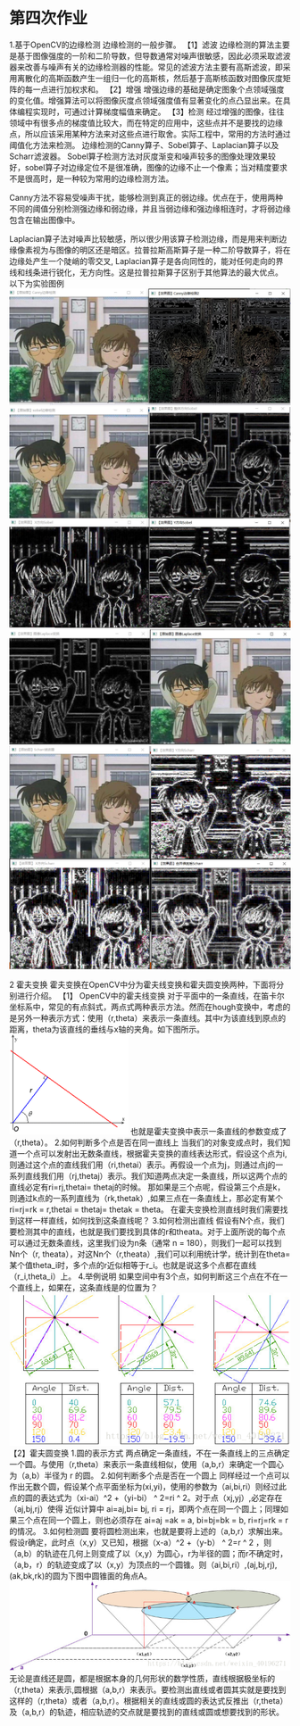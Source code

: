 # 第四次作业
1.基于OpenCV的边缘检测
边缘检测的一般步骤。
【1】滤波
    边缘检测的算法主要是基于图像强度的一阶和二阶导数，但导数通常对噪声很敏感，因此必须采取滤波器来改善与噪声有关的边缘检测器的性能。常见的滤波方法主要有高斯滤波，即采用离散化的高斯函数产生一组归一化的高斯核，然后基于高斯核函数对图像灰度矩阵的每一点进行加权求和。 
【2】增强
    增强边缘的基础是确定图象个点领域强度的变化值。增强算法可以将图像灰度点领域强度值有显著变化的点凸显出来。在具体编程实现时，可通过计算梯度幅值来确定。
【3】检测
    经过增强的图像，往往领域中有很多点的梯度值比较大，而在特定的应用中，这些点并不是要找的边缘点，所以应该采用某种方法来对这些点进行取舍。实际工程中，常用的方法时通过阈值化方法来检测。
边缘检测的Canny算子、Sobel算子、Laplacian算子以及Scharr滤波器。
Sobel算子检测方法对灰度渐变和噪声较多的图像处理效果较好，sobel算子对边缘定位不是很准确，图像的边缘不止一个像素；当对精度要求不是很高时，是一种较为常用的边缘检测方法。    

Canny方法不容易受噪声干扰，能够检测到真正的弱边缘。优点在于，使用两种不同的阈值分别检测强边缘和弱边缘，并且当弱边缘和强边缘相连时，才将弱边缘包含在输出图像中。

Laplacian算子法对噪声比较敏感，所以很少用该算子检测边缘，而是用来判断边缘像素视为与图像的明区还是暗区。拉普拉斯高斯算子是一种二阶导数算子，将在边缘处产生一个陡峭的零交叉, Laplacian算子是各向同性的，能对任何走向的界线和线条进行锐化，无方向性。这是拉普拉斯算子区别于其他算法的最大优点。
以下为实验图例
![](.\media\17.jpg)
![](.\media\18.jpg)   
![](.\media\19.jpg)
![](.\media\20.jpg)

2 霍夫变换
  霍夫变换在OpenCV中分为霍夫线变换和霍夫圆变换两种，下面将分别进行介绍。
 【1】 OpenCV中的霍夫线变换
  对于平面中的一条直线，在笛卡尔坐标系中，常见的有点斜式，两点式两种表示方法。然而在hough变换中，考虑的是另外一种表示方式：使用（r,theta）来表示一条直线。其中r为该直线到原点的距离，theta为该直线的垂线与x轴的夹角。如下图所示。
  ![](.\media\a.jpg)
  也就是霍夫变换中表示一条直线的参数变成了（r,theta）。
2.如何判断多个点是否在同一直线上
当我们的对象变成点时，我们知道一个点可以发射出无数条直线，根据霍夫变换的直线表达形式，假设这个点为i,则通过这个点的直线我们用（ri,thetai）表示。再假设一个点为j，则通过点j的一系列直线我们用（rj,thetaj）表示。我们知道两点决定一条直线，所以这两个点的直线必定有ri=rj,thetai= thetaj的时候。
那如果是三个点呢，假设第三个点是k，则通过k点的一系列直线为（rk,thetak）,如果三点在一条直线上，那必定有某个ri=rj=rk = r,thetai = thetaj= thetak = theta。
在霍夫变换检测直线时我们需要找到这样一样直线，如何找到这条直线呢？
3.如何检测出直线
假设有N个点，我们要检测其中的直线，也就是我们要找到具体的r和theata。对于上面所说的每个点可以通过无数条直线，这里我们设为n条（通常 n = 180），则我们一起可以找到Nn个（r, theata），对这Nn个（r,theata）,我们可以利用统计学，统计到在theta=某个值theta_i时，多个点的r近似相等于r_i。也就是说这多个点都在直线（r_i,theta_i）上。
4.举例说明
如果空间中有3个点，如何判断这三个点在不在一个直线上，如果在，这条直线是的位置为？
![](.\media\b.jpg)
【2】霍夫圆变换
1.圆的表示方式
两点确定一条直线，不在一条直线上的三点确定一个圆。与使用（r,theta）来表示一条直线相似，使用（a,b,r）来确定一个圆心为（a,b）半径为 r 的圆。
2.如何判断多个点是否在一个圆上
同样经过一个点可以作出无数个圆，假设某个点平面坐标为(xi,yi)，使用的参数为（ai,bi,ri）则经过此点的圆的表达式为（xi-ai）^2 +（yi-bi） ^ 2=ri ^ 2。对于点（xj,yj）,必定存在（aj,bj,rj）使得 近似计算中 ai=aj,bi= bj, ri = rj，即两个点在同一个圆上；同理如果三个点在同一个圆上，则也必须存在 ai=aj =ak = a, bi=bj=bk = b, ri=rj=rk = r 的情况。
3.如何检测圆
要将圆检测出来，也就是要将上述的（a,b,r）求解出来。
假设r确定，此时点（x,y）又已知，根据（x-a）^2 +（y-b） ^ 2=r ^ 2 ，则（a,b）的轨迹在几何上则变成了以（x,y）为圆心，r为半径的圆；而r不确定时，（a,b，r）的轨迹变成了以（x,y）为顶点的一个圆锥。则（ai,bi,ri）,(aj,bj,rj), (ak,bk,rk)的圆为下图中圆锥面的角点A。
![](.\media\c.jpg)
无论是直线还是圆，都是根据本身的几何形状的数学性质，直线根据极坐标的（r,theta）来表示,圆根据（a,b,r）来表示。要检测出直线或者圆其实就是要找到这样的（r,theta）或者（a,b,r）。根据相关的直线或圆的表达式反推出（r,theta）及（a,b,r）的轨迹，相应轨迹的交点就是要找到的直线或圆或想要找到的形状。


